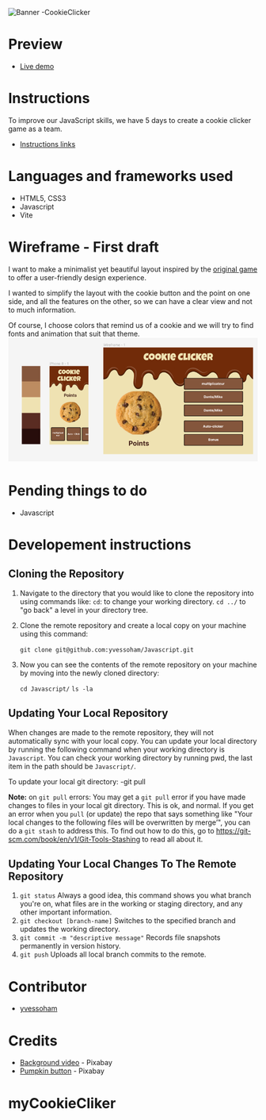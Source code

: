 ![Banner -CookieClicker](/images/CookieClicker%20-Banner.png)
# Preview

- [Live demo](https://yvessoham.github.io/Javascript/)
# Instructions
To improve our JavaScript skills, we have 5 days to create a cookie clicker game as a team. 
- [Instructions links](https://github.com/becodeorg/Swartz-8/blob/main/2.The-Hill/1.Javascript/cookieClicker.md)

# Languages and frameworks used 
- HTML5, CSS3
- Javascript 
- Vite

# Wireframe - First draft
I want to make a minimalist yet beautiful layout inspired by the [original game](https://orteil.dashnet.org/cookieclicker/) to offer a user-friendly design experience. 

I wanted to simplify the layout with the cookie button and the point on one side, and all the features on the other, so we can have a clear view and not to much information.


Of course, I choose colors that remind us of a cookie and we will try to find fonts and animation that suit that theme. 
![Banner -CookieClicker](/images/CookieClicker%20-Wireframe.png)
 
# Pending things to do
- Javascript

# Developement instructions
## Cloning the Repository

1. Navigate to the directory that you would like to clone the repository into using commands like:
    `cd`: to change your working directory.
    `cd ../` to "go back" a level in your directory tree.
2. Clone the remote repository and create a local copy on your machine using this command:

    `git clone git@github.com:yvessoham/Javascript.git`

3. Now you can see the contents of the remote repository on your machine by moving into the newly cloned directory:

    `cd Javascript/`
    `ls -la`

## Updating Your Local Repository

When changes are made to the remote repository, they will not automatically sync with your local copy. You can update your local directory by running the following command when your working directory is `Javascript`. You can check your working directory by running pwd, the last item in the path should be `Javascript/`.

To update your local git directory:
-git pull

**Note:** on `git pull` errors: You may get a `git pull` error if you have made changes to files in your local git directory. This is ok, and normal. If you get an error when you `pull` (or update) the repo that says something like "Your local changes to the following files will be overwritten by merge’", you can do a `git stash` to address this. To find out how to do this, go to https://git-scm.com/book/en/v1/Git-Tools-Stashing to read all about it.

## Updating Your Local Changes To The Remote Repository

1. `git status` 
    Always a good idea, this command shows you what branch you're on, what files are in the working or staging directory, and any other important information.
2. `git checkout [branch-name]`
    Switches to the specified branch and updates the working directory.
3. `git commit -m "descriptive message"`
    Records file snapshots permanently in version history.
4. `git push` 
    Uploads all local branch commits to the remote.


# Contributor

- [yvessoham](https://github.com/yvessoham)

# Credits
- [Background video](https://pixabay.com/fr/videos/citrouilles-for%C3%AAt-la-terreur-fonc%C3%A9-181881/) - Pixabay
- [Pumpkin button](https://pixabay.com/fr/illustrations/ai-g%C3%A9n%C3%A9r%C3%A9-biscuit-orange-chocolat-8170183/) - Pixabay
# myCookieCliker
